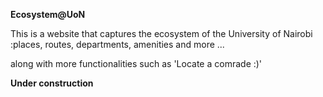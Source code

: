******Ecosystem@UoN******

This is a website that captures the ecosystem of the University of Nairobi
 		:places, routes, departments, amenities and more ...

along with more functionalities such as 'Locate a comrade :)'

**Under construction**
